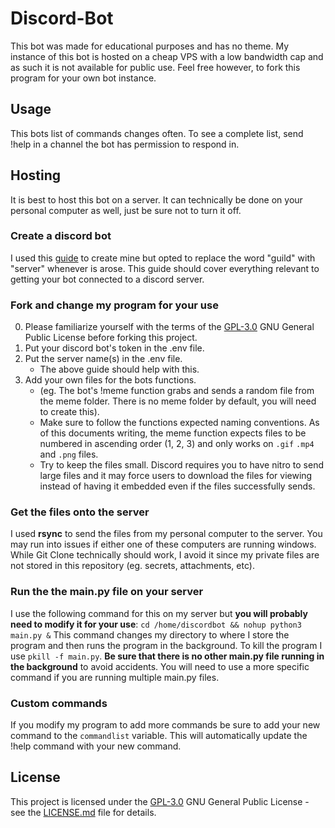 # Discord-Bot

This bot was made for educational purposes and has no theme. My instance of this bot is hosted on a cheap VPS with a low bandwidth cap and as such it is not available for public use. Feel free however, to fork this program for your own bot instance.

## Usage

This bots list of commands changes often. To see a complete list, send !help in a channel the bot has permission to respond in.

## Hosting

It is best to host this bot on a server. It can technically be done on your personal computer as well, just be sure not to turn it off. 

### Create a discord bot

I used this [guide](https://www.howtogeek.com/744801/how-to-add-a-bot-to-discord/) to create mine but opted to replace the word "guild" with "server" whenever is arose.  This guide should cover everything relevant to getting your bot connected to a discord server.

### Fork and change my program for your use

0. Please familiarize yourself with the terms of the [GPL-3.0](LICENSE.md) GNU General Public License before forking this project.
1. Put your discord bot's token in the .env file.
2. Put the server name(s) in the .env file.
    - The above guide should help with this.
3. Add your own files for the bots functions.
    - (eg. The bot's !meme function grabs and sends a random file from the meme folder. There is no meme folder by default, you will need to create this).
    - Make sure to follow the functions expected naming conventions. As of this documents writing, the meme function expects files to be numbered in ascending order (1, 2, 3) and only works on `.gif` `.mp4` and `.png` files.
    - Try to keep the files small. Discord requires you to have nitro to send large files and it may force users to download the files for viewing instead of having it embedded even if the files successfully sends.

### Get the files onto the server

I used **rsync** to send the files from my personal computer to the server. You may run into issues if either one of these computers are running windows. While Git Clone technically should work, I avoid it since my private files are not stored in this repository (eg. secrets, attachments, etc).

### Run the the main.py file on your server

I use the following command for this on my server but **you will probably need to modify it for your use**:
 `cd /home/discordbot && nohup python3 main.py &`
This command changes my directory to where I store the program and then runs the program in the background. To kill the program I use `pkill -f main.py`. **Be sure that there is no other main.py file running in the background** to avoid accidents. You will need to use a more specific command if you are running multiple main.py files.

### Custom commands

If you modify my program to add more commands be sure to add your new command to the `commandlist` variable. This will automatically update the !help command with your new command.

## License

This project is licensed under the [GPL-3.0](LICENSE.md)
GNU General Public License - see the [LICENSE.md](LICENSE.md) file for
details.

